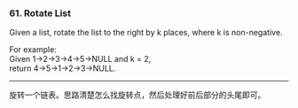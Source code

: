 ### 61. Rotate List

Given a list, rotate the list to the right by k places, where k is non-negative.

For example:    
Given 1->2->3->4->5->NULL and k = 2,     
return 4->5->1->2->3->NULL.    

* * *

旋转一个链表。思路清楚怎么找旋转点，然后处理好前后部分的头尾即可。    

